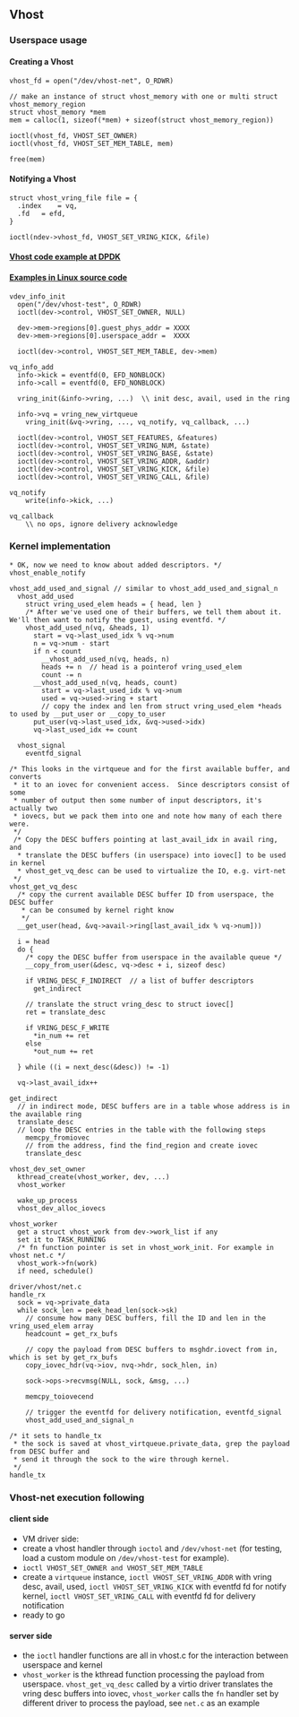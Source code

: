 ## Vhost

### Userspace usage

#### Creating a Vhost

```
vhost_fd = open("/dev/vhost-net", O_RDWR)

// make an instance of struct vhost_memory with one or multi struct vhost_memory_region
struct vhost_memory *mem
mem = calloc(1, sizeof(*mem) + sizeof(struct vhost_memory_region))

ioctl(vhost_fd, VHOST_SET_OWNER)
ioctl(vhost_fd, VHOST_SET_MEM_TABLE, mem)

free(mem)
```

#### Notifying a Vhost
```
struct vhost_vring_file file = {
  .index	= vq,
  .fd	= efd,
}

ioctl(ndev->vhost_fd, VHOST_SET_VRING_KICK, &file)
```

#### [Vhost code example at DPDK](https://doc.dpdk.org/api/examples_2vhost_blk_2vhost_blk_8c-example.html)

#### [Examples in Linux source code](https://elixir.bootlin.com/linux/v5.2.21/source/tools/virtio/virtio_test.c)

```
vdev_info_init
  open("/dev/vhost-test", O_RDWR)
  ioctl(dev->control, VHOST_SET_OWNER, NULL)

  dev->mem->regions[0].guest_phys_addr = XXXX
  dev->mem->regions[0].userspace_addr =  XXXX

  ioctl(dev->control, VHOST_SET_MEM_TABLE, dev->mem)

vq_info_add
  info->kick = eventfd(0, EFD_NONBLOCK)
  info->call = eventfd(0, EFD_NONBLOCK)

  vring_init(&info->vring, ...)  \\ init desc, avail, used in the ring

  info->vq = vring_new_virtqueue
    vring_init(&vq->vring, ..., vq_notify, vq_callback, ...)

  ioctl(dev->control, VHOST_SET_FEATURES, &features)
  ioctl(dev->control, VHOST_SET_VRING_NUM, &state)
  ioctl(dev->control, VHOST_SET_VRING_BASE, &state)
  ioctl(dev->control, VHOST_SET_VRING_ADDR, &addr)
  ioctl(dev->control, VHOST_SET_VRING_KICK, &file)
  ioctl(dev->control, VHOST_SET_VRING_CALL, &file)

vq_notify
    write(info->kick, ...)

vq_callback
    \\ no ops, ignore delivery acknowledge
```

### Kernel implementation

```
* OK, now we need to know about added descriptors. */
vhost_enable_notify

```

```
vhost_add_used_and_signal // similar to vhost_add_used_and_signal_n
  vhost_add_used
    struct vring_used_elem heads = { head, len }
    /* After we've used one of their buffers, we tell them about it.  We'll then want to notify the guest, using eventfd. */
    vhost_add_used_n(vq, &heads, 1)
      start = vq->last_used_idx % vq->num
      n = vq->num - start
      if n < count
        __vhost_add_used_n(vq, heads, n)
        heads += n  // head is a pointerof vring_used_elem
        count -= n
      __vhost_add_used_n(vq, heads, count)  
        start = vq->last_used_idx % vq->num
        used = vq->used->ring + start
        // copy the index and len from struct vring_used_elem *heads to used by __put_user or __copy_to_user
      put_user(vq->last_used_idx, &vq->used->idx)
      vq->last_used_idx += count

  vhost_signal
    eventfd_signal
```


```
/* This looks in the virtqueue and for the first available buffer, and converts
 * it to an iovec for convenient access.  Since descriptors consist of some
 * number of output then some number of input descriptors, it's actually two
 * iovecs, but we pack them into one and note how many of each there were.
 */
 /* Copy the DESC buffers pointing at last_avail_idx in avail ring, and
  * translate the DESC buffers (in userspace) into iovec[] to be used in kernel
  * vhost_get_vq_desc can be used to virtualize the IO, e.g. virt-net
 */
vhost_get_vq_desc
  /* copy the current available DESC buffer ID from userspace, the DESC buffer
   * can be consumed by kernel right know
   */
  __get_user(head, &vq->avail->ring[last_avail_idx % vq->num]))

  i = head
  do {
    /* copy the DESC buffer from userspace in the available queue */
    __copy_from_user(&desc, vq->desc + i, sizeof desc)

    if VRING_DESC_F_INDIRECT  // a list of buffer descriptors
      get_indirect

    // translate the struct vring_desc to struct iovec[]
    ret = translate_desc

    if VRING_DESC_F_WRITE
      *in_num += ret
    else
      *out_num += ret  

  } while ((i = next_desc(&desc)) != -1)

  vq->last_avail_idx++
```


```
get_indirect
  // in indirect mode, DESC buffers are in a table whose address is in the available ring
  translate_desc
  // loop the DESC entries in the table with the following steps
    memcpy_fromiovec
    // from the address, find the find_region and create iovec
    translate_desc

```


```
vhost_dev_set_owner
  kthread_create(vhost_worker, dev, ...)
  vhost_worker

  wake_up_process
  vhost_dev_alloc_iovecs
```

```
vhost_worker
  get a struct vhost_work from dev->work_list if any
  set it to TASK_RUNNING
  /* fn function pointer is set in vhost_work_init. For example in vhost net.c */
  vhost_work->fn(work)
  if need, schedule()
```


```
driver/vhost/net.c
handle_rx
  sock = vq->private_data
  while sock_len = peek_head_len(sock->sk)
    // consume how many DESC buffers, fill the ID and len in the vring_used_elem array
    headcount = get_rx_bufs

    // copy the payload from DESC buffers to msghdr.iovect from in, which is set by get_rx_bufs
    copy_iovec_hdr(vq->iov, nvq->hdr, sock_hlen, in)

    sock->ops->recvmsg(NULL, sock, &msg, ...)

    memcpy_toiovecend

    // trigger the eventfd for delivery notification, eventfd_signal
    vhost_add_used_and_signal_n
```

```
/* it sets to handle_tx
 * the sock is saved at vhost_virtqueue.private_data, grep the payload from DESC buffer and
 * send it through the sock to the wire through kernel.
 */
handle_tx

```
### Vhost-net execution following
#### client side
 - VM driver side:
  - create a vhost handler through `ioctol` and `/dev/vhost-net` (for testing, load a custom module on `/dev/vhost-test` for example).
  - `ioctl VHOST_SET_OWNER and VHOST_SET_MEM_TABLE`
  - create a `virtqueue` instance, `ioctl VHOST_SET_VRING_ADDR` with vring desc, avail, used, `ioctl VHOST_SET_VRING_KICK` with eventfd fd for notify kernel, `ioctl VHOST_SET_VRING_CALL` with eventfd fd for delivery notification
  - ready to go

#### server side
  - the `ioctl` handler functions are all in vhost.c for the interaction between userspace and kernel
  - `vhost_worker` is the kthread function processing the payload from userspace. `vhost_get_vq_desc` called by a virtio driver translates the vring desc buffers into iovec, `vhost_worker` calls the `fn` handler set by different driver to process the payload, see `net.c` as an example
